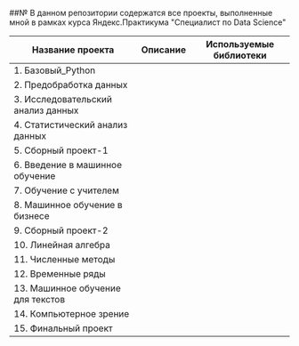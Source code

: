 
##№ В данном репозитории содержатся все проекты, выполненные мной в рамках курса Яндекс.Практикума "Специалист по Data Science"


| Название проекта  | Описание             | Используемые библиотеки|
| ------------------|----------------------| -----------------------|
| 1. Базовый_Python    |    |                 |
| 2. Предобработка данных    |      |                 |
| 3. Исследовательский анализ данных    |      |             |
| 4. Статистический анализ данных   |      |                  |
| 5. Сборный проект-1   |      |                |
| 6. Введение в машинное обучение    |    |                 |
| 7. Обучение с учителем    |      |                 |
| 8. Машинное обучение в бизнесе    |      |             |
| 9. Сборный проект-2   |      |                  |
| 10. Линейная алгебра   |      |                |
| 11. Численные методы   |      |             |
|12. Временные ряды  |      |                  |
| 13. Машинное обучение для текстов   |      |                |
|14. Компьютерное зрение |      |                  |
|15. Финальный проект  |      |                |

